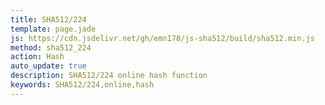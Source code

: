 ```yaml
---
title: SHA512/224
template: page.jade
js: https://cdn.jsdelivr.net/gh/emn178/js-sha512/build/sha512.min.js
method: sha512_224
action: Hash
auto_update: true
description: SHA512/224 online hash function
keywords: SHA512/224,online,hash
---
```


